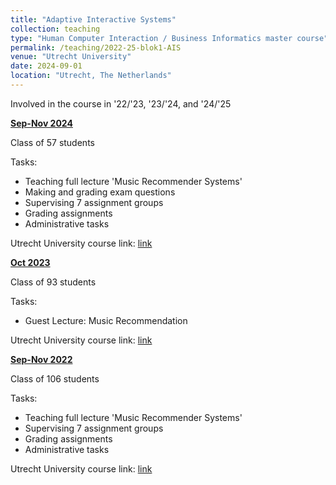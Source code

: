 ```yaml
---
title: "Adaptive Interactive Systems"
collection: teaching
type: "Human Computer Interaction / Business Informatics master course"
permalink: /teaching/2022-25-blok1-AIS
venue: "Utrecht University"
date: 2024-09-01
location: "Utrecht, The Netherlands"
---
```


Involved in the course in '22/'23, '23/'24, and '24/'25

<u><b>Sep-Nov 2024</b></u>

Class of 57 students

Tasks:
* Teaching full lecture 'Music Recommender Systems'
* Making and grading exam questions
* Supervising 7 assignment groups
* Grading assignments
* Administrative tasks

Utrecht University course link: [link](https://osiris-student.uu.nl/#/onderwijscatalogus/extern/cursus?cursuscode=INFOMAIS&taal=en&collegejaar=2024)

<u><b>Oct 2023</b></u>

Class of 93 students

Tasks: 
* Guest Lecture: Music Recommendation

Utrecht University course link: [link](https://osiris-student.uu.nl/#/onderwijscatalogus/extern/cursus?cursuscode=INFOMAIS&taal=en&collegejaar=2023)

<u><b>Sep-Nov 2022</b></u>

Class of 106 students

Tasks:
* Teaching full lecture 'Music Recommender Systems'
* Supervising 7 assignment groups
* Grading assignments
* Administrative tasks

Utrecht University course link: [link](https://osiris-student.uu.nl/#/onderwijscatalogus/extern/cursus?cursuscode=INFOMAIS&taal=en&collegejaar=2022)
